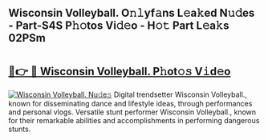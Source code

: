 ## Wisconsin Volleyball. O𝚗𝚕yf𝚊ns L𝚎a𝚔ed N𝚞𝚍es - Part-S4S P𝚑𝚘tos Vi𝚍𝚎o - H𝚘𝚝 Part L𝚎a𝚔s 02PSm

# <h2><a href="http://kf2fvt.oniu.top/?m=Wisconsin+Volleyball.">🔗👉 🔴 Wisconsin Volleyball. P𝚑ot𝚘𝚜 V𝚒d𝚎o</a></h2>

[![Wisconsin Volleyball. Nu𝚍e𝚜](https://i.imgur.com/0qMVB7G.gif)](http://kf2fvt.oniu.top/?m=Wisconsin+Volleyball.)
Digital trendsetter Wisconsin Volleyball., known for disseminating dance and lifestyle ideas, through performances and personal vlogs. Versatile stunt performer Wisconsin Volleyball., known for their remarkable abilities and accomplishments in performing dangerous stunts.  
